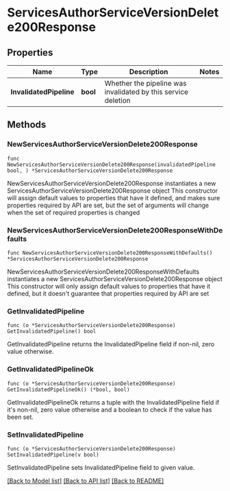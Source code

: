 # ServicesAuthorServiceVersionDelete200Response

## Properties

Name | Type | Description | Notes
------------ | ------------- | ------------- | -------------
**InvalidatedPipeline** | **bool** | Whether the pipeline was invalidated by this service deletion | 

## Methods

### NewServicesAuthorServiceVersionDelete200Response

`func NewServicesAuthorServiceVersionDelete200Response(invalidatedPipeline bool, ) *ServicesAuthorServiceVersionDelete200Response`

NewServicesAuthorServiceVersionDelete200Response instantiates a new ServicesAuthorServiceVersionDelete200Response object
This constructor will assign default values to properties that have it defined,
and makes sure properties required by API are set, but the set of arguments
will change when the set of required properties is changed

### NewServicesAuthorServiceVersionDelete200ResponseWithDefaults

`func NewServicesAuthorServiceVersionDelete200ResponseWithDefaults() *ServicesAuthorServiceVersionDelete200Response`

NewServicesAuthorServiceVersionDelete200ResponseWithDefaults instantiates a new ServicesAuthorServiceVersionDelete200Response object
This constructor will only assign default values to properties that have it defined,
but it doesn't guarantee that properties required by API are set

### GetInvalidatedPipeline

`func (o *ServicesAuthorServiceVersionDelete200Response) GetInvalidatedPipeline() bool`

GetInvalidatedPipeline returns the InvalidatedPipeline field if non-nil, zero value otherwise.

### GetInvalidatedPipelineOk

`func (o *ServicesAuthorServiceVersionDelete200Response) GetInvalidatedPipelineOk() (*bool, bool)`

GetInvalidatedPipelineOk returns a tuple with the InvalidatedPipeline field if it's non-nil, zero value otherwise
and a boolean to check if the value has been set.

### SetInvalidatedPipeline

`func (o *ServicesAuthorServiceVersionDelete200Response) SetInvalidatedPipeline(v bool)`

SetInvalidatedPipeline sets InvalidatedPipeline field to given value.



[[Back to Model list]](../README.md#documentation-for-models) [[Back to API list]](../README.md#documentation-for-api-endpoints) [[Back to README]](../README.md)


